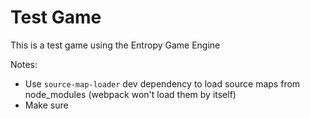 # Test Game
This is a test game using the Entropy Game Engine

Notes:
- Use `source-map-loader` dev dependency to load source maps from node_modules (webpack won't load them by itself)
- Make sure 